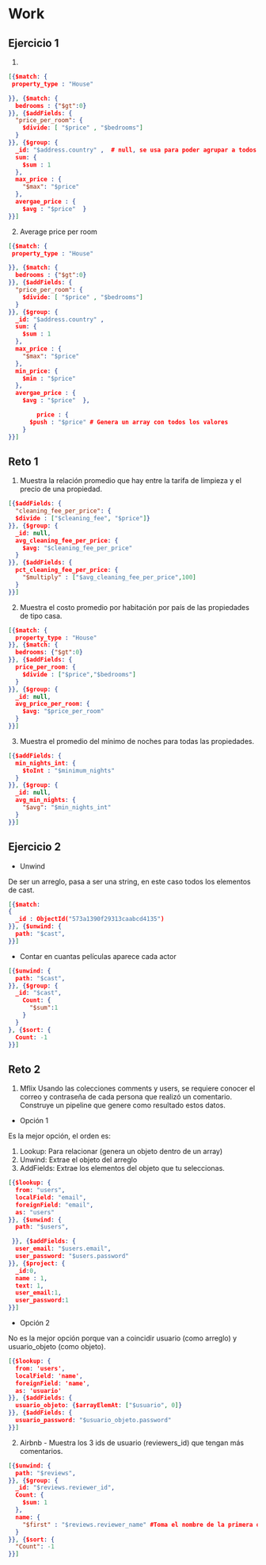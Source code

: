 # Work

## Ejercicio 1

1. 

```json
[{$match: {
 property_type : "House"

}}, {$match: {
  bedrooms : {"$gt":0}
}}, {$addFields: {
  "price_per_room": {
    $divide: [ "$price" , "$bedrooms"]
  }
}}, {$group: {
  _id: "$address.country" ,  # null, se usa para poder agrupar a todos los documentos 
  sum: {
    $sum : 1
  },
  max_price : {
    "$max": "$price"
  },
  avergae_price : {
    $avg : "$price"  }
}}]
```

2.  Average price per room

```json
[{$match: {
 property_type : "House"

}}, {$match: {
  bedrooms : {"$gt":0}
}}, {$addFields: {
  "price_per_room": {
    $divide: [ "$price" , "$bedrooms"]
  }
}}, {$group: {
  _id: "$address.country" ,
  sum: {
    $sum : 1
  },
  max_price : {
    "$max": "$price"
  },
  min_price: {
    $min : "$price"
  },
  avergae_price : {
    $avg : "$price"  },

        price : {
      $push : "$price" # Genera un array con todos los valores
    }
}}]
```

## Reto 1

1. Muestra la relación promedio que hay entre la tarifa de limpieza y el precio de una propiedad.
```json
[{$addFields: {
  "cleaning_fee_per_price": {
  $divide : ["$cleaning_fee", "$price"]}
}}, {$group: {
  _id: null,
  avg_cleaning_fee_per_price: {
    $avg: "$cleaning_fee_per_price"
  }
}}, {$addFields: {
  pct_cleaning_fee_per_price: {
    "$multiply" : ["$avg_cleaning_fee_per_price",100]
  }
}}]
```

2. Muestra el costo promedio por habitación por país de las propiedades de tipo casa.
```json
[{$match: {
  property_type : "House"
}}, {$match: {
  bedrooms: {"$gt":0}
}}, {$addFields: {
  price_per_room: {
    $divide : ["$price","$bedrooms"]
  }
}}, {$group: {
  _id: null,
  avg_price_per_room: {
    $avg: "$price_per_room"
  }
}}]
```

3. Muestra el promedio del mínimo de noches para todas las propiedades.
```json
[{$addFields: {
  min_nights_int: {
    $toInt : "$minimum_nights"
  }
}}, {$group: {
  _id: null,
  avg_min_nights: {
    "$avg": "$min_nights_int"
  }
}}]
```

## Ejercicio 2

- Unwind

De ser un arreglo, pasa a ser una string, en este caso todos los elementos de cast.

```json
[{$match: 
{
  _id : ObjectId("573a1390f29313caabcd4135")
}}, {$unwind: {
  path: "$cast",
}}]
```

- Contar en cuantas películas aparece cada actor
```json
[{$unwind: {
  path: "$cast",
}}, {$group: {
  _id: "$cast",
    Count: {
      "$sum":1
    }
  }
}, {$sort: {
  Count: -1
}}]
```

## Reto 2

1. Mflix
Usando las colecciones comments y users, se requiere conocer el correo y contraseña de cada persona que realizó un comentario. Construye un pipeline que genere como resultado estos datos.

- Opción 1

Es la mejor opción, el orden es:

1. Lookup: Para relacionar (genera un objeto dentro de un array)
2. Unwind: Extrae el objeto del arreglo
3. AddFields: Extrae los elementos del objeto que tu seleccionas.

```json
[{$lookup: {
  from: "users",
  localField: "email",
  foreignField: "email",
  as: "users"
}}, {$unwind: {
  path: "$users",

 }}, {$addFields: {
  user_email: "$users.email",
  user_password: "$users.password"
}}, {$project: {
  _id:0,
  name : 1,
  text: 1,
  user_email:1,
  user_password:1
}}]
```
- Opción 2

No es la mejor opción porque van a coincidir usuario (como arreglo) y usuario_objeto (como objeto).

```json
[{$lookup: {
  from: 'users',
  localField: 'name',
  foreignField: 'name',
  as: 'usuario'
}}, {$addFields: {
  usuario_objeto: {$arrayElemAt: ["$usuario", 0]}
}}, {$addFields: {
  usuario_password: "$usuario_objeto.password"
}}]
```

2. Airbnb - Muestra los 3 ids de usuario (reviewers_id) que tengan más comentarios.

```json
[{$unwind: {
  path: "$reviews",
}}, {$group: {
  _id: "$reviews.reviewer_id",
  Count: {
    $sum: 1
  },
  name: {
    "$first" : "$reviews.reviewer_name" #Toma el nombre de la primera ocurrencia
  }
}}, {$sort: {
  "Count": -1
}}]
```
